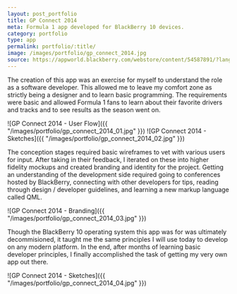 ```yaml
---
layout: post_portfolio
title: GP Connect 2014
meta: Formula 1 app developed for BlackBerry 10 devices.
category: portfolio
type: app
permalink: portfolio/:title/
image: /images/portfolio/gp_connect_2014.jpg
source: https://appworld.blackberry.com/webstore/content/54587891/?lang=en&countrycode=US
---
```


The creation of this app was an exercise for myself to understand the role as a software developer. This allowed me to leave my comfort zone as strictly being a designer and to learn basic programming. The requirements were basic and allowed Formula 1 fans to learn about their favorite drivers and tracks and to see results as the season went on.

![GP Connect 2014 - User Flow]({{ "/images/portfolio/gp_connect_2014_01.jpg" }})
![GP Connect 2014 - Sketches]({{ "/images/portfolio/gp_connect_2014_02.jpg" }})

The conception stages required basic wireframes to vet with various users for input. After taking in their feedback, I iterated on these into higher fidelity mockups and created branding and identity for the project. Getting an understanding of the development side required going to conferences hosted by BlackBerry, connecting with other developers for tips, reading through design / developer guidelines, and learning a new markup language called QML.

![GP Connect 2014 - Branding]({{ "/images/portfolio/gp_connect_2014_03.jpg" }})

Though the BlackBerry 10 operating system this app was for was ultimately decommisioned, it taught me the same principles I will use today to develop on any modern platform. In the end, after months of learning basic developer principles, I finally accomplished the task of getting my very own app out there.

![GP Connect 2014 - Sketches]({{ "/images/portfolio/gp_connect_2014_04.jpg" }})